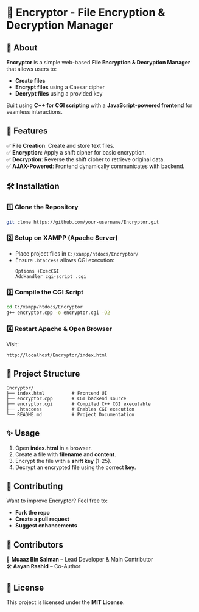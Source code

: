# 🔐 Encryptor - File Encryption & Decryption Manager

## 📌 About
**Encryptor** is a simple web-based **File Encryption & Decryption Manager** that allows users to:
- **Create files**
- **Encrypt files** using a Caesar cipher
- **Decrypt files** using a provided key

Built using **C++ for CGI scripting** with a **JavaScript-powered frontend** for seamless interactions.

## 🚀 Features
✅ **File Creation**: Create and store text files.  
✅ **Encryption**: Apply a shift cipher for basic encryption.  
✅ **Decryption**: Reverse the shift cipher to retrieve original data.  
✅ **AJAX-Powered**: Frontend dynamically communicates with backend.  

## 🛠 Installation
### 1️⃣ Clone the Repository
```bash
git clone https://github.com/your-username/Encryptor.git
```

### 2️⃣ Setup on XAMPP (Apache Server)
- Place project files in `C:/xampp/htdocs/Encryptor/`
- Ensure `.htaccess` allows CGI execution:
  ```
  Options +ExecCGI
  AddHandler cgi-script .cgi
  ```

### 3️⃣ Compile the CGI Script
```bash
cd C:/xampp/htdocs/Encryptor
g++ encryptor.cpp -o encryptor.cgi -O2
```

### 4️⃣ Restart Apache & Open Browser
Visit:
```
http://localhost/Encryptor/index.html
```

## 📂 Project Structure
```
Encryptor/
├── index.html          # Frontend UI
├── encryptor.cpp       # CGI backend source
├── encryptor.cgi       # Compiled C++ CGI executable
├── .htaccess           # Enables CGI execution
└── README.md           # Project Documentation
```

## ✨ Usage
1. Open **index.html** in a browser.
2. Create a file with **filename** and **content**.
3. Encrypt the file with a **shift key** (1-25).
4. Decrypt an encrypted file using the correct **key**.

## 🎯 Contributing
Want to improve Encryptor? Feel free to:
- **Fork the repo**
- **Create a pull request**
- **Suggest enhancements**

## 👥 Contributors
🚀 **Muaaz Bin Salman** – Lead Developer & Main Contributor  
🛠️ **Aayan Rashid** – Co-Author 

## 📖 License
This project is licensed under the **MIT License**.
